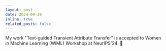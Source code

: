 ```yaml
---
layout: post
date: 2024-09-28
inline: true
related_posts: false
---
```


My work "Text-guided Transient Attribute Transfer" is accepted to Women in Machine Learning (WiML) Workshop at NeurIPS'24. 🥳
